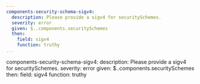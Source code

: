 ```yaml
---
components-security-schema-sigv4:
  description: Please provide a sigv4 for securitySchemes.
  severity: error
  given: $..components.securitySchemes
  then:
    field: sigv4
    function: truthy
...
```

components-security-schema-sigv4:
  description: Please provide a sigv4 for securitySchemes.
  severity: error
  given: $..components.securitySchemes
  then:
    field: sigv4
    function: truthy